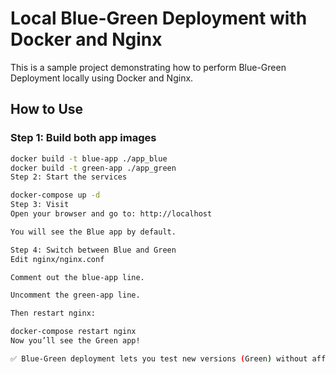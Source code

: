# Local Blue-Green Deployment with Docker and Nginx

This is a sample project demonstrating how to perform Blue-Green Deployment locally using Docker and Nginx.

## How to Use

### Step 1: Build both app images

```bash
docker build -t blue-app ./app_blue
docker build -t green-app ./app_green
Step 2: Start the services

docker-compose up -d
Step 3: Visit
Open your browser and go to: http://localhost

You will see the Blue app by default.

Step 4: Switch between Blue and Green
Edit nginx/nginx.conf

Comment out the blue-app line.

Uncomment the green-app line.

Then restart nginx:

docker-compose restart nginx
Now you’ll see the Green app!

✅ Blue-Green deployment lets you test new versions (Green) without affecting the live (Blue) environment and switch instantly when ready.